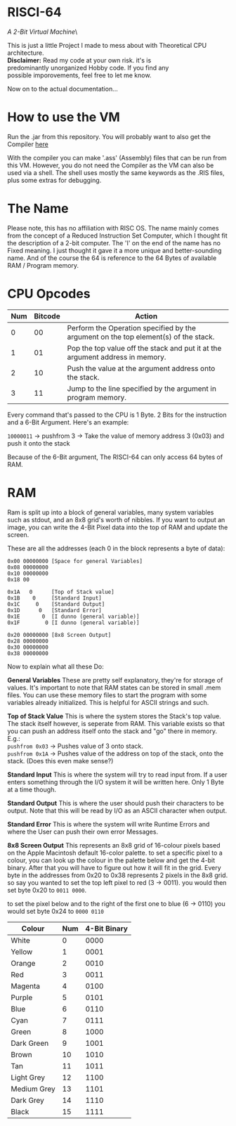 # RISCI-64
*A 2-Bit Virtual Machine*\

This is just a little Project I made to mess about with Theoretical CPU architecture.\
**Disclaimer:** Read my code at your own risk. it's is\
predominantly unorganized Hobby code. If you find any\
possible imporovements, feel free to let me know.

Now on to the actual documentation...

# How to use the VM
Run the .jar from this repository.
You will probably want to also get the Compiler [here](https://github.com/Sam36502/RISCompile)

With the compiler you can make '.ass' (Assembly) files that can be run from this VM.
However, you do not need the Compiler as the VM can also be used via a shell.
The shell uses mostly the same keywords as the .RIS files, plus some extras for debugging.

# The Name
Please note, this has no affiliation with RISC OS. The name mainly comes
from the concept of a Reduced Instruction Set Computer, which I thought fit
the description of a 2-bit computer. The 'I' on the end of the name has no
Fixed meaning. I just thought it gave it a more unique and better-sounding
name. And of the course the 64 is reference to the 64 Bytes of available RAM / Program memory.

# CPU Opcodes
Num | Bitcode | Action
--- | --- | ---
0 | 00 | Perform the Operation specified by the argument on the top element(s) of the stack.
1 | 01 | Pop the top value off the stack and put it at the argument address in memory.
2 | 10 | Push the value at the argument address onto the stack.
3 | 11 | Jump to the line specified by the argument in program memory.

Every command that's passed to the CPU is 1 Byte.
2 Bits for the instruction and a 6-Bit Argument.
Here's an example:

`10000011` -> pushfrom 3 -> Take the value of memory address 3 (0x03) and push it onto the stack

Because of the 6-Bit argument, The RISCI-64 can only access 64 bytes of RAM.

# RAM

Ram is split up into a block of general variables, many system variables such as stdout, and an 8x8 grid's worth of nibbles.
If you want to output an image, you can write the 4-Bit Pixel data into the top of RAM and update the screen.

These are all the addresses (each 0 in the block represents a byte of data):

```
0x00 00000000 [Space for general Variables]
0x08 00000000
0x10 00000000
0x18 00

0x1A   0      [Top of Stack value]
0x1B    0     [Standard Input]
0x1C     0    [Standard Output]
0x1D      0   [Standard Error]
0x1E       0  [I dunno (general variable)]
0x1F        0 [I dunno (general variable)]

0x20 00000000 [8x8 Screen Output]
0x28 00000000
0x30 00000000
0x38 00000000
```
Now to explain what all these Do:

**General Variables**
These are pretty self explanatory, they're for storage of values.
It's important to note that RAM states can be stored in small .mem
files. You can use these memory files to start the program with some variables
already initialized. This is helpful for ASCII strings and such.

**Top of Stack Value**
This is where the system stores the Stack's top value. The stack itself
however, is seperate from RAM. This variable exists so that you can push an address itself
onto the stack and "go" there in memory. E.g.:\
`pushfrom 0x03` -> Pushes value of 3 onto stack.\
`pushfrom 0x1A` -> Pushes value of the address on top of the stack, onto the stack. (Does this even make sense?)

**Standard Input**
This is where the system will try to read input from. If a user
enters something through the I/O system it will be written here.
Only 1 Byte at a time though.

**Standard Output**
This is where the user should push their characters to be output.
Note that this will be read by I/O as an ASCII character when output.

**Standard Error**
This is where the system will write Runtime Errors and where the User
can push their own error Messages.

**8x8 Screen Output**
This represents an 8x8 grid of 16-colour pixels based on the Apple Macintosh default 16-color palette.
to set a specific pixel to a colour, you can look up the colour in the palette below and get the 4-bit binary.
After that you will have to figure out how it will fit in the grid. Every byte in the addresses from 0x20 to 0x38 represents
2 pixels in the 8x8 grid. so say you wanted to set the top left pixel to red (3 -> 0011).
you would then set byte 0x20 to `0011 0000`.

to set the pixel below and to the right of the first one to blue (6 -> 0110) you would set byte 0x24 to `0000 0110`

Colour | Num | 4-Bit Binary
--- | --- | ---
White | 0 | 0000
Yellow | 1 | 0001
Orange | 2 | 0010
Red | 3 | 0011
Magenta | 4 | 0100
Purple | 5 | 0101
Blue | 6 | 0110
Cyan | 7 | 0111
Green | 8 | 1000
Dark Green | 9 | 1001
Brown | 10 | 1010
Tan | 11 | 1011
Light Grey | 12 | 1100
Medium Grey | 13 | 1101
Dark Grey | 14 | 1110
Black | 15 | 1111
